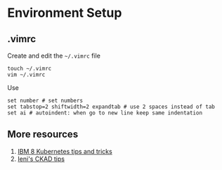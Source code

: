 # Environment Setup

## .vimrc

Create and edit the `~/.vimrc` file
```
touch ~/.vimrc
vim ~/.vimrc
```

Use
```
set number # set numbers
set tabstop=2 shiftwidth=2 expandtab # use 2 spaces instead of tab
set ai # autoindent: when go to new line keep same indentation
```


## More resources

1. [IBM 8 Kubernetes tips and tricks](https://www.ibm.com/cloud/blog/8-kubernetes-tips-and-tricks)
2. [Ieni's CKAD tips](https://dev.to/marcoieni/ckad-2021-tips-vimrc-bashrc-and-cheatsheet-hp3)
